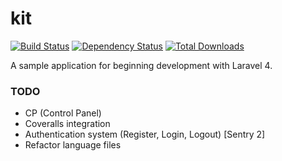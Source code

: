 kit
=========

[![Build Status](https://travis-ci.org/msntx/kit.svg)](https://travis-ci.org/msntx/kit)
[![Dependency Status](https://www.versioneye.com/user/projects/53639920fe0d07647700009b/badge.png)](https://www.versioneye.com/user/projects/53639920fe0d07647700009b)
[![Total Downloads](https://img.shields.io/packagist/dm/msntx/kit.svg)](https://packagist.org/packages/msntx/kit)

A sample application for beginning development with Laravel 4.

### TODO
  - CP (Control Panel)
  - Coveralls integration
  - Authentication system (Register, Login, Logout) [Sentry 2]
  - Refactor language files
